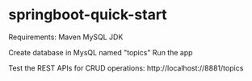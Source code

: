 # springboot-quick-start

Requirements:
Maven
MySQL
JDK

Create database in MysQL named "topics"
Run the app

Test the REST APIs for CRUD operations:
http://localhost://8881/topics
